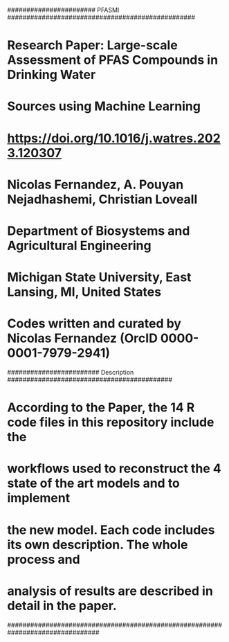 ####################### PFASMI #################################################
# Research Paper: Large-scale Assessment of PFAS Compounds in Drinking Water   #
# Sources using Machine Learning                                               #
# https://doi.org/10.1016/j.watres.2023.120307                                 #
# Nicolas Fernandez, A. Pouyan Nejadhashemi, Christian Loveall                 #
# Department of Biosystems and Agricultural Engineering                        #
# Michigan State University, East Lansing, MI, United States                   #
# Codes written and curated by Nicolas Fernandez (OrcID 0000-0001-7979-2941)   #
######################## Description ###########################################
# According to the Paper, the 14 R code files in this repository include the   #
# workflows used to reconstruct the 4 state of the art models and to implement #
# the new model. Each code includes its own description. The whole process and #
# analysis of results are described in detail in the paper.                    #
################################################################################
